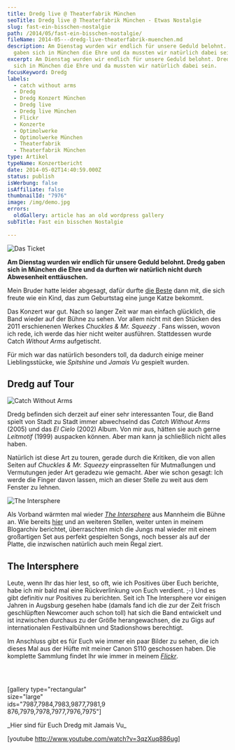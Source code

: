 ```yaml
---
title: Dredg live @ Theaterfabrik München
seoTitle: Dredg live @ Theaterfabrik München - Etwas Nostalgie
slug: fast-ein-bisschen-nostalgie
path: /2014/05/fast-ein-bisschen-nostalgie/
fileName: 2014-05---dredg-live-theaterfabrik-muenchen.md
description: Am Dienstag wurden wir endlich für unsere Geduld belohnt. Dredg
  gaben sich in München die Ehre und da mussten wir natürlich dabei sein.
excerpt: Am Dienstag wurden wir endlich für unsere Geduld belohnt. Dredg gaben
  sich in München die Ehre und da mussten wir natürlich dabei sein.
focusKeyword: Dredg
labels:
  - catch without arms
  - Dredg
  - Dredg Konzert München
  - Dredg live
  - Dredg live München
  - Flickr
  - Konzerte
  - Optimolwerke
  - Optimolwerke München
  - Theaterfabrik
  - Theaterfabrik München
type: Artikel
typeName: Konzertbericht
date: 2014-05-02T14:40:59.000Z
status: publish
isWerbung: false
isAffiliate: false
thumbnailId: "7976"
image: /img/demo.jpg
errors:
  oldGallery: article has an old wordpress gallery
subTitle: Fast ein bisschen Nostalgie
  
---
```


![Das Ticket](http://cardamonchai.files.wordpress.com/2014/05/dredg-1146.jpg?w=300 "[ ](https://www.flickr.com/photos/99929697@N07/sets/72157644064411807/with/13902413749/)  Das Ticket")

**Am Dienstag wurden wir endlich für unsere Geduld belohnt. Dredg gaben sich in
München die Ehre und da durften wir natürlich nicht durch Abwesenheit
enttäuschen.**

Mein Bruder hatte leider abgesagt, dafür durfte
[die Beste](http://tofutante.wordpress.com) dann mit, die sich freute wie ein
Kind, das zum Geburtstag eine junge Katze bekommt.

Das Konzert war gut. Nach so langer Zeit war man einfach glücklich, die Band
wieder auf der Bühne zu sehen. Vor allem nicht mit den Stücken des 2011
erschienenen Werkes _Chuckles &amp; Mr. Squeezy_ . Fans wissen, wovon ich rede,
ich werde das hier nicht weiter ausführen. Stattdessen wurde Catch _Without
Arms_ aufgetischt.

Für mich war das natürlich besonders toll, da dadurch einige meiner
Lieblingsstücke, wie _Spitshine_ und _Jamais Vu_ gespielt wurden.

## Dredg auf Tour

![Catch Without Arms](http://cardamonchai.files.wordpress.com/2014/05/dredg-1102.jpg?w=225 "[ ](https://www.flickr.com/photos/99929697@N07/sets/72157644064411807/with/13902413749/)  Dredg")

Dredg befinden sich derzeit auf einer sehr interessanten Tour, die Band spielt
von Stadt zu Stadt immer abwechselnd das _Catch Without Arms_ (2005) und das _El
Cielo_ (2002) Album. Von mir aus, hätten sie auch gerne _Leitmotif_ (1999)
auspacken können. Aber man kann ja schließlich nicht alles haben.

Natürlich ist diese Art zu touren, gerade durch die Kritiken, die von allen
Seiten auf _Chuckles &amp; Mr. Squeezy_ einprasselten für Mutmaßungen und
Vermutungen jeder Art geradezu wie gemacht. Aber wie schon gesagt: Ich werde die
Finger davon lassen, mich an dieser Stelle zu weit aus dem Fenster zu lehnen.

![The Intersphere](http://cardamonchai.files.wordpress.com/2014/05/dredg-1071.jpg?w=300 "[ ](https://www.flickr.com/photos/99929697@N07/sets/72157644064411807/with/13902413749/)  The Intersphere")

Als Vorband wärmten mal wieder
[_The Intersphere_](http://www.theintersphere.com) aus Mannheim die Bühne an.
Wie bereits [hier](//2013/10/30/von-hipsterclans-und-turstehern/) und an
weiteren Stellen, weiter unten in meinem Blogarchiv berichtet, überraschten mich
die Jungs mal wieder mit einem großartigen Set aus perfekt gespielten Songs,
noch besser als auf der Platte, die inzwischen natürlich auch mein Regal ziert.

## The Intersphere

Leute, wenn Ihr das hier lest, so oft, wie ich Positives über Euch berichte,
habe ich mir bald mal eine Rückverlinkung von Euch verdient. ;-) Und es gibt
definitiv nur Positives zu berichten. Seit ich The Intersphere vor einigen
Jahren in Augsburg gesehen habe (damals fand ich die zur der Zeit frisch
geschlüpften Newcomer auch schon toll) hat sich die Band entwickelt und ist
inzwischen durchaus zu der Größe herangewachsen, die zu Gigs auf internationalen
Festivalbühnen und Stadionshows berechtigt.

Im Anschluss gibt es für Euch wie immer ein paar Bilder zu sehen, die ich dieses
Mal aus der Hüfte mit meiner Canon S110 geschossen haben. Die komplette Sammlung
findet Ihr wie immer in meinem
[_Flickr_](https://www.flickr.com/photos/99929697@N07/sets/72157644064411807/with/13902413749/).

<div style="width: 45%; float: left;">

&nbsp;

[gallery type="rectangular" size="large"
ids="7987,7984,7983,9877,7981,9876,7979,7978,7977,7976,7975"]

</div><div style="clear: both;"></div> _Hier sind für Euch Dredg mit Jamais Vu_

[youtube http://www.youtube.com/watch?v=3qzXuq886ug]

  